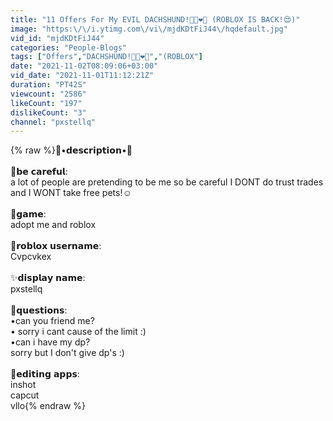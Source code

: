 ```yaml
---
title: "11 Offers For My EVIL DACHSHUND!🐶🖤❤️👀 (ROBLOX IS BACK!😍)"
image: "https:\/\/i.ytimg.com\/vi\/mjdKDtFiJ44\/hqdefault.jpg"
vid_id: "mjdKDtFiJ44"
categories: "People-Blogs"
tags: ["Offers","DACHSHUND!🐶🖤❤️👀","(ROBLOX"]
date: "2021-11-02T08:09:06+03:00"
vid_date: "2021-11-01T11:12:21Z"
duration: "PT42S"
viewcount: "2586"
likeCount: "197"
dislikeCount: "3"
channel: "pxstellq"
---
```

{% raw %}🧸•𝗱𝗲𝘀𝗰𝗿𝗶𝗽𝘁𝗶𝗼𝗻•🌿<br /><br />🌼𝗯𝗲 𝗰𝗮𝗿𝗲𝗳𝘂𝗹:<br />a lot of people are pretending to be me so be careful I DONT do trust trades and I WONT take free pets!☺️<br /><br />🌸𝗴𝗮𝗺𝗲:<br />adopt me and roblox<br /><br />🎀𝗿𝗼𝗯𝗹𝗼𝘅 𝘂𝘀𝗲𝗿𝗻𝗮𝗺𝗲:<br />Cvpcvkex<br /><br />✨𝗱𝗶𝘀𝗽𝗹𝗮𝘆 𝗻𝗮𝗺𝗲:<br />pxstellq<br /><br />🧸𝗾𝘂𝗲𝘀𝘁𝗶𝗼𝗻𝘀:<br />•can you friend me?<br />• sorry i cant cause of the limit :)<br />•can i have my dp?<br /> sorry but I don't give dp's :)<br /> <br />🍉𝗲𝗱𝗶𝘁𝗶𝗻𝗴 𝗮𝗽𝗽𝘀:<br />inshot<br />capcut<br />vllo{% endraw %}
